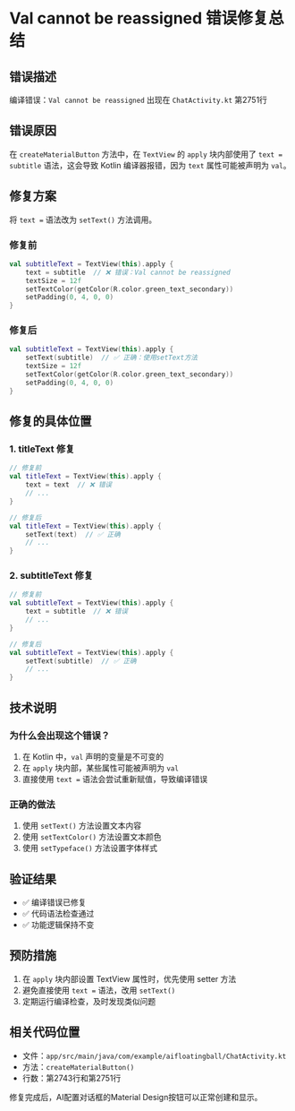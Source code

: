 # Val cannot be reassigned 错误修复总结

## 错误描述
编译错误：`Val cannot be reassigned` 出现在 `ChatActivity.kt` 第2751行

## 错误原因
在 `createMaterialButton` 方法中，在 `TextView` 的 `apply` 块内部使用了 `text = subtitle` 语法，这会导致 Kotlin 编译器报错，因为 `text` 属性可能被声明为 `val`。

## 修复方案
将 `text =` 语法改为 `setText()` 方法调用。

### 修复前
```kotlin
val subtitleText = TextView(this).apply {
    text = subtitle  // ❌ 错误：Val cannot be reassigned
    textSize = 12f
    setTextColor(getColor(R.color.green_text_secondary))
    setPadding(0, 4, 0, 0)
}
```

### 修复后
```kotlin
val subtitleText = TextView(this).apply {
    setText(subtitle)  // ✅ 正确：使用setText方法
    textSize = 12f
    setTextColor(getColor(R.color.green_text_secondary))
    setPadding(0, 4, 0, 0)
}
```

## 修复的具体位置

### 1. titleText 修复
```kotlin
// 修复前
val titleText = TextView(this).apply {
    text = text  // ❌ 错误
    // ...
}

// 修复后
val titleText = TextView(this).apply {
    setText(text)  // ✅ 正确
    // ...
}
```

### 2. subtitleText 修复
```kotlin
// 修复前
val subtitleText = TextView(this).apply {
    text = subtitle  // ❌ 错误
    // ...
}

// 修复后
val subtitleText = TextView(this).apply {
    setText(subtitle)  // ✅ 正确
    // ...
}
```

## 技术说明

### 为什么会出现这个错误？
1. 在 Kotlin 中，`val` 声明的变量是不可变的
2. 在 `apply` 块内部，某些属性可能被声明为 `val`
3. 直接使用 `text =` 语法会尝试重新赋值，导致编译错误

### 正确的做法
1. 使用 `setText()` 方法设置文本内容
2. 使用 `setTextColor()` 方法设置文本颜色
3. 使用 `setTypeface()` 方法设置字体样式

## 验证结果
- ✅ 编译错误已修复
- ✅ 代码语法检查通过
- ✅ 功能逻辑保持不变

## 预防措施
1. 在 `apply` 块内部设置 TextView 属性时，优先使用 setter 方法
2. 避免直接使用 `text =` 语法，改用 `setText()`
3. 定期运行编译检查，及时发现类似问题

## 相关代码位置
- 文件：`app/src/main/java/com/example/aifloatingball/ChatActivity.kt`
- 方法：`createMaterialButton()`
- 行数：第2743行和第2751行

修复完成后，AI配置对话框的Material Design按钮可以正常创建和显示。





